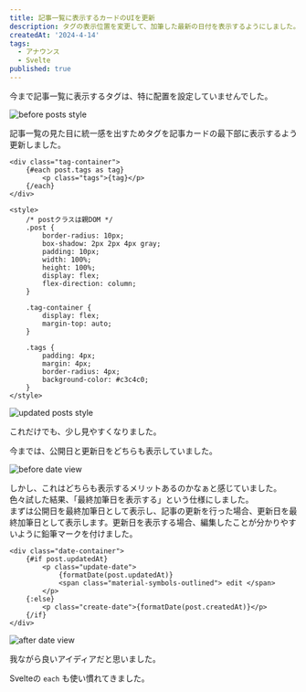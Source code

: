 ```yaml
---
title: 記事一覧に表示するカードのUIを更新
description: タグの表示位置を変更して、加筆した最新の日付を表示するようにしました。
createdAt: '2024-4-14'
tags:
  - アナウンス
  - Svelte
published: true
---
```


<script>
  import Img from '$components/modules/Img.svelte';
  import HL from '$components/modules/HL.svelte';
</script>

<HL el="h2" text="タグの表示位置を最下部へ" />

今まで記事一覧に表示するタグは、特に配置を設定していませんでした。

<Img src="/images/infomation/005-update-posts-style/01-before-view.png" alt="before posts style" />

記事一覧の見た目に統一感を出すためタグを記事カードの最下部に表示するよう更新しました。

```svelte
<div class="tag-container">
	{#each post.tags as tag}
		<p class="tags">{tag}</p>
	{/each}
</div>

<style>
	/* postクラスは親DOM */
	.post {
		border-radius: 10px;
		box-shadow: 2px 2px 4px gray;
		padding: 10px;
		width: 100%;
		height: 100%;
		display: flex;
		flex-direction: column;
	}

	.tag-container {
		display: flex;
		margin-top: auto;
	}

	.tags {
		padding: 4px;
		margin: 4px;
		border-radius: 4px;
		background-color: #c3c4c0;
	}
</style>
```

<Img src="/images/infomation/005-update-posts-style/02-after-view.png" alt="updated posts style" />

これだけでも、少し見やすくなりました。

<HL el="h2" text="記事カードに最新加筆日のみ表示" />

今までは、公開日と更新日をどちらも表示していました。

<Img src="/images/infomation/005-update-posts-style/03-before-date-view.png" alt="before date view" />

しかし、これはどちらも表示するメリットあるのかなぁと感じていました。  
色々試した結果、「最終加筆日を表示する」という仕様にしました。  
まずは公開日を最終加筆日として表示し、記事の更新を行った場合、更新日を最終加筆日として表示します。更新日を表示する場合、編集したことが分かりやすいように鉛筆マークを付けました。

```svelte
<div class="date-container">
	{#if post.updatedAt}
		<p class="update-date">
			{formatDate(post.updatedAt)}
			<span class="material-symbols-outlined"> edit </span>
		</p>
	{:else}
		<p class="create-date">{formatDate(post.createdAt)}</p>
	{/if}
</div>
```

<Img src="/images/infomation/005-update-posts-style/04-after-date-view.png" alt="after date view" />

我ながら良いアイディアだと思いました。

Svelteの `each` も使い慣れてきました。
